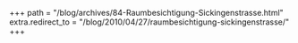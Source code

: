 +++
path = "/blog/archives/84-Raumbesichtigung-Sickingenstrasse.html"
extra.redirect_to = "/blog/2010/04/27/raumbesichtigung-sickingenstrasse/"
+++
